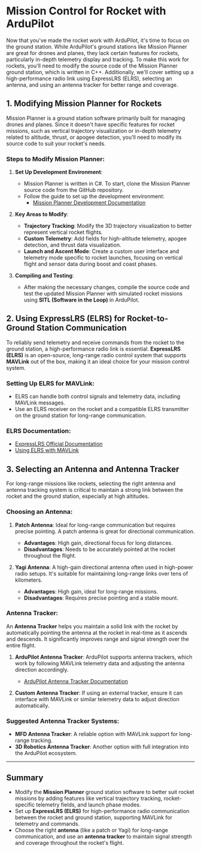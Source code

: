 # Mission Control for Rocket with ArduPilot

Now that you've made the rocket work with ArduPilot, it's time to focus on the ground station. While ArduPilot's ground stations like Mission Planner are great for drones and planes, they lack certain features for rockets, particularly in-depth telemetry display and tracking. To make this work for rockets, you'll need to modify the source code of the Mission Planner ground station, which is written in C++. Additionally, we'll cover setting up a high-performance radio link using ExpressLRS (ELRS), selecting an antenna, and using an antenna tracker for better range and coverage.

## 1. Modifying Mission Planner for Rockets

Mission Planner is a ground station software primarily built for managing drones and planes. Since it doesn't have specific features for rocket missions, such as vertical trajectory visualization or in-depth telemetry related to altitude, thrust, or apogee detection, you'll need to modify its source code to suit your rocket's needs.

### Steps to Modify Mission Planner:

1. **Set Up Development Environment**:

   - Mission Planner is written in C#. To start, clone the Mission Planner source code from the GitHub repository.
   - Follow the guide to set up the development environment:
     - [Mission Planner Development Documentation](https://ardupilot.org/dev/docs/building-mission-planner.html)

2. **Key Areas to Modify**:

   - **Trajectory Tracking**: Modify the 3D trajectory visualization to better represent vertical rocket flights.
   - **Custom Telemetry**: Add fields for high-altitude telemetry, apogee detection, and thrust data visualization.
   - **Launch and Ascent Mode**: Create a custom user interface and telemetry mode specific to rocket launches, focusing on vertical flight and sensor data during boost and coast phases.

3. **Compiling and Testing**:
   - After making the necessary changes, compile the source code and test the updated Mission Planner with simulated rocket missions using **SITL (Software in the Loop)** in ArduPilot.

## 2. Using ExpressLRS (ELRS) for Rocket-to-Ground Station Communication

To reliably send telemetry and receive commands from the rocket to the ground station, a high-performance radio link is essential. **ExpressLRS (ELRS)** is an open-source, long-range radio control system that supports **MAVLink** out of the box, making it an ideal choice for your mission control system.

### Setting Up ELRS for MAVLink:

- ELRS can handle both control signals and telemetry data, including MAVLink messages.
- Use an ELRS receiver on the rocket and a compatible ELRS transmitter on the ground station for long-range communication.

### ELRS Documentation:

- [ExpressLRS Official Documentation](https://www.expresslrs.org/)
- [Using ELRS with MAVLink](https://www.expresslrs.org/software/mavlink/?h=mavlink)

## 3. Selecting an Antenna and Antenna Tracker

For long-range missions like rockets, selecting the right antenna and antenna tracking system is critical to maintain a strong link between the rocket and the ground station, especially at high altitudes.

### Choosing an Antenna:

1. **Patch Antenna**: Ideal for long-range communication but requires precise pointing. A patch antenna is great for directional communication.

   - **Advantages**: High gain, directional focus for long distances.
   - **Disadvantages**: Needs to be accurately pointed at the rocket throughout the flight.

2. **Yagi Antenna**: A high-gain directional antenna often used in high-power radio setups. It's suitable for maintaining long-range links over tens of kilometers.
   - **Advantages**: High gain, ideal for long-range missions.
   - **Disadvantages**: Requires precise pointing and a stable mount.

### Antenna Tracker:

An **Antenna Tracker** helps you maintain a solid link with the rocket by automatically pointing the antenna at the rocket in real-time as it ascends and descends. It significantly improves range and signal strength over the entire flight.

1. **ArduPilot Antenna Tracker**: ArduPilot supports antenna trackers, which work by following MAVLink telemetry data and adjusting the antenna direction accordingly.

   - [ArduPilot Antenna Tracker Documentation](https://ardupilot.org/antennatracker/index.html)

2. **Custom Antenna Tracker**: If using an external tracker, ensure it can interface with MAVLink or similar telemetry data to adjust direction automatically.

### Suggested Antenna Tracker Systems:

- **MFD Antenna Tracker**: A reliable option with MAVLink support for long-range tracking.
- **3D Robotics Antenna Tracker**: Another option with full integration into the ArduPilot ecosystem.

---

## Summary

- Modify the **Mission Planner** ground station software to better suit rocket missions by adding features like vertical trajectory tracking, rocket-specific telemetry fields, and launch phase modes.
- Set up **ExpressLRS (ELRS)** for high-performance radio communication between the rocket and ground station, supporting MAVLink for telemetry and commands.
- Choose the right **antenna** (like a patch or Yagi) for long-range communication, and use an **antenna tracker** to maintain signal strength and coverage throughout the rocket's flight.
